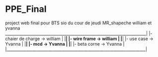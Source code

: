 # PPE_Final
 project web final pour BTS sio du cour de jeudi MR_shapeche
william et yvanna
 _______________________________________________________________________| 
 |-     chaier de charge           ->  william                          |
 |______________________________________________________________________|
 |-     wire frame                 ->  william                          |
 |______________________________________________________________________|
 |-     use case                   ->  Yvanna                           |
 |______________________________________________________________________|
 |-     mcd                        ->  Yvanna                           |
 |______________________________________________________________________|
 |-     beta corne                 ->  Yvanna                           |
 |______________________________________________________________________|